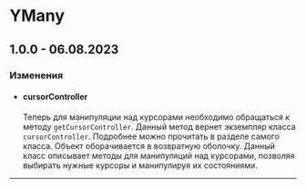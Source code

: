 # YMany

## **1.0.0 - 06.08.2023**
### **Изменения**
- #### **cursorController**
    Теперь для манипуляции над курсорами необходимо обращаться к методу `getCursorController`. Данный метод вернет экземпляр класса `cursorController`. Подробнее можно прочитать в разделе самого класса. Объект оборачивается в возвратную оболочку. Данный класс описывает методы для манипуляций над курсорами, позволяя выбирать нужные курсоры и манипулируя их состояниями.

***